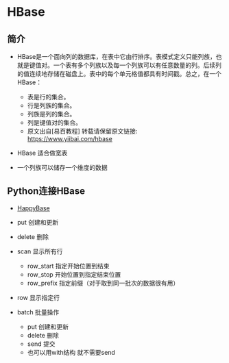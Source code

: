 # HBase

## 简介

- HBase是一个面向列的数据库，在表中它由行排序。表模式定义只能列族，也就是键值对。一个表有多个列族以及每一个列族可以有任意数量的列。后续列的值连续地存储在磁盘上。表中的每个单元格值都具有时间戳。总之，在一个HBase： 
	- 表是行的集合。 
	- 行是列族的集合。 
	- 列族是列的集合。 
	- 列是键值对的集合。 
	- 原文出自[易百教程] 转载请保留原文链接: https://www.yiibai.com/hbase

- HBase 适合做宽表

- 一个列族可以储存一个维度的数据

## Python连接HBase

- [HappyBase](https://happybase.readthedocs.io/en/latest/user.html)

- put 创建和更新

- delete 删除

- scan 显示所有行
	- row_start 指定开始位置到结束
	- row_stop 开始位置到指定结束位置
	- row_prefix 指定前缀（对于取到同一批次的数据很有用）

- row 显示指定行

- batch 批量操作
	- put 创建和更新
	- delete 删除
	- send 提交
	- 也可以用with结构 就不需要send


